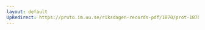 ```yaml
---
layout: default
UpRedirect: https://pruto.im.uu.se/riksdagen-records-pdf/1870/prot-1870--fk--510/prot-1870--fk--510_003.pdf
---
```

